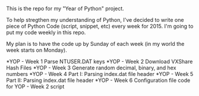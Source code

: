 This is the repo for my "Year of Python" project.

To help stregthen my understanding of Python, I've decided to write one piece of Python Code
(script, snippet, etc) every week for 2015.  I'm going to put my code weekly in this repo.

My plan is to have the code up by Sunday of each week (in my world the week starts on Monday).

*YOP - Week 1	Parse NTUSER.DAT keys
*YOP - Week 2	Download VXShare Hash Files
*YOP - Week 3	Generate random decimal, binary, and hex numbers
*YOP - Week 4	Part I: Parsing index.dat file header
*YOP - Week 5	Part II: Parsing index.dat file header
*YOP - Week 6	Configuration file code for YOP - Week 2 script
